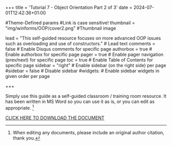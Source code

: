 +++
title = 'Tutorial 7 - Object Orientation Part 2 of 3'
date = 2024-07-01T12:42:36+01:00

#Theme-Defined params
#Link is case sensitive!
thumbnail = "img/winforms/OOP/cover2.png" #Thumbnail image

lead = "This self-guided resource focuses on more advanced OOP issues such as overloading and use of constructors." # Lead text
comments = false # Enable Disqus comments for specific page
authorbox = true # Enable authorbox for specific page
pager = true # Enable pager navigation (prev/next) for specific page
toc = true # Enable Table of Contents for specific page
sidebar = "right" # Enable sidebar (on the right side) per page
#sidebar = false # Disable sidebar 
#widgets: # Enable sidebar widgets in given order per page

+++

<!-- #How to quickly get a winforms app up and running-->
Simply use this guide as a self-guided classroom / training room resource.  It has been written in MS Word so you can use it as is, or you can edit  as appropriate. [^*]

[CLICK HERE TO DOWNLOAD THE DOCUMENT](https://drive.google.com/drive/folders/11lMwZYvxbKUVuaGyx9zhP66gTdC2ETbu?usp=sharing)

[^*]: When editing any documents, please include an original author citation, thank you. 




